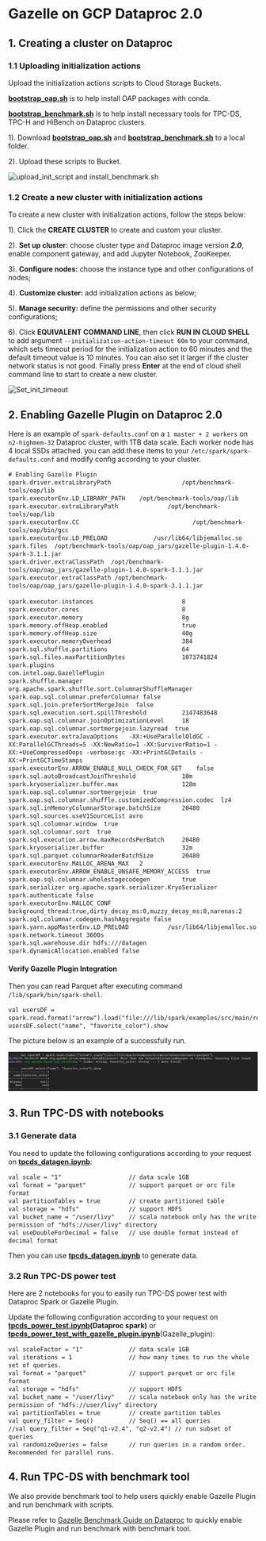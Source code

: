 # Gazelle on GCP Dataproc 2.0

## 1. Creating a cluster on Dataproc

### 1.1 Uploading initialization actions

Upload the initialization actions scripts to Cloud Storage Buckets. 

**[bootstrap_oap.sh](../integrations/oap/dataproc/bootstrap_oap.sh)** is to help install OAP packages with conda.

**[bootstrap_benchmark.sh](../integrations/oap/dataproc/benchmark/bootstrap_benchmark.sh)** is to help install necessary tools for TPC-DS, TPC-H and HiBench on Dataproc clusters.
    
1). Download **[bootstrap_oap.sh](https://github.com/oap-project/oap-tools/blob/master/integrations/oap/dataproc/bootstrap_oap.sh)** and **[bootstrap_benchmark.sh](https://github.com/oap-project/oap-tools/blob/master/integrations/oap/dataproc/benchmark/bootstrap_benchmark.sh)** to a local folder.

2). Upload these scripts to Bucket.

![upload_init_script and install_benchmark.sh](../integrations/oap/dataproc/imgs/upload_scripts_to_bucket.png)


### 1.2 Create a new cluster with initialization actions

To create a new cluster with initialization actions, follow the steps below:

1). Click the  **CREATE CLUSTER** to create and custom your cluster.

2). **Set up cluster:** choose cluster type and Dataproc image version ***2.0***, enable component gateway, and add Jupyter Notebook, ZooKeeper.

3). **Configure nodes:** choose the instance type and other configurations of nodes;

4). **Customize cluster:** add initialization actions as below;

5). **Manage security:** define the permissions and other security configurations;

6). Click **EQUIVALENT COMMAND LINE**, then click **RUN IN CLOUD SHELL** to add argument ` --initialization-action-timeout 60m ` to your command,
    which sets timeout period for the initialization action to 60 minutes and the default timeout value is 10 minutes. You can also set it larger if the cluster network status is not good.
    Finally press **Enter** at the end of cloud shell command line to start to create a new cluster.
    
![Set_init_timeout](../integrations/oap/dataproc/imgs/set_init_timeout.png)

## 2. Enabling Gazelle Plugin on Dataproc 2.0

Here is an example of `spark-defaults.conf` on a `1 master + 2 workers` on `n2-highmem-32` Dataproc cluster, with 1TB
data scale. Each worker node has 4 local SSDs attached.
you can add these items to your `/etc/spark/spark-defaults.conf` and modify config according to your cluster.

```
# Enabling Gazelle Plugin
spark.driver.extraLibraryPath                    /opt/benchmark-tools/oap/lib
spark.executorEnv.LD_LIBRARY_PATH    /opt/benchmark-tools/oap/lib
spark.executor.extraLibraryPath              /opt/benchmark-tools/oap/lib
spark.executorEnv.CC                                /opt/benchmark-tools/oap/bin/gcc                             
spark.executorEnv.LD_PRELOAD             /usr/lib64/libjemalloc.so
spark.files  /opt/benchmark-tools/oap/oap_jars/gazelle-plugin-1.4.0-spark-3.1.1.jar 
spark.driver.extraClassPath  /opt/benchmark-tools/oap/oap_jars/gazelle-plugin-1.4.0-spark-3.1.1.jar
spark.executor.extraClassPath /opt/benchmark-tools/oap/oap_jars/gazelle-plugin-1.4.0-spark-3.1.1.jar 

spark.executor.instances                         8
spark.executor.cores                             8       
spark.executor.memory                            8g
spark.memory.offHeap.enabled                     true
spark.memory.offHeap.size                        40g
spark.executor.memoryOverhead                    384
spark.sql.shuffle.partitions                     64
spark.sql.files.maxPartitionBytes                1073741824
spark.plugins                                    com.intel.oap.GazellePlugin
spark.shuffle.manager     org.apache.spark.shuffle.sort.ColumnarShuffleManager
spark.oap.sql.columnar.preferColumnar false
spark.sql.join.preferSortMergeJoin  false
spark.sql.execution.sort.spillThreshold          2147483648
spark.oap.sql.columnar.joinOptimizationLevel     18
spark.oap.sql.columnar.sortmergejoin.lazyread  true
spark.executor.extraJavaOptions   -XX:+UseParallelOldGC -XX:ParallelGCThreads=5 -XX:NewRatio=1 -XX:SurvivorRatio=1 -XX:+UseCompressedOops -verbose:gc -XX:+PrintGCDetails -XX:+PrintGCTimeStamps
spark.executorEnv.ARROW_ENABLE_NULL_CHECK_FOR_GET    false
spark.sql.autoBroadcastJoinThreshold             10m
spark.kryoserializer.buffer.max                  128m
spark.oap.sql.columnar.sortmergejoin  true
spark.oap.sql.columnar.shuffle.customizedCompression.codec  lz4
spark.sql.inMemoryColumnarStorage.batchSize      20480
spark.sql.sources.useV1SourceList avro
spark.sql.columnar.window  true
spark.sql.columnar.sort  true
spark.sql.execution.arrow.maxRecordsPerBatch     20480
spark.kryoserializer.buffer                      32m
spark.sql.parquet.columnarReaderBatchSize        20480
spark.executorEnv.MALLOC_ARENA_MAX   2
spark.executorEnv.ARROW_ENABLE_UNSAFE_MEMORY_ACCESS  true
spark.oap.sql.columnar.wholestagecodegen         true
spark.serializer org.apache.spark.serializer.KryoSerializer
spark.authenticate false
spark.executorEnv.MALLOC_CONF                    background_thread:true,dirty_decay_ms:0,muzzy_decay_ms:0,narenas:2
spark.sql.columnar.codegen.hashAggregate false
spark.yarn.appMasterEnv.LD_PRELOAD           /usr/lib64/libjemalloc.so
spark.network.timeout 3600s
spark.sql.warehouse.dir hdfs:///datagen
spark.dynamicAllocation.enabled false

```
#### Verify Gazelle Plugin Integration

Then you can read Parquet after executing command  `/lib/spark/bin/spark-shell`.

```
val usersDF = spark.read.format("arrow").load("file:///lib/spark/examples/src/main/resources/users.parquet")
usersDF.select("name", "favorite_color").show
```
The picture below is an example of a successfully run.

![Enable_Gazelle](../integrations/oap/dataproc/imgs/enable_gazelle.png)

## 3. Run TPC-DS with notebooks

### 3.1 Generate data

You need to update the following configurations according to your request on **[tpcds_datagen.ipynb](../integrations/oap/dataproc/notebooks/tpcds_datagen_Dataproc.ipynb)**:
```
val scale = "1"                   // data scale 1GB
val format = "parquet"            // support parquet or orc file format
val partitionTables = true        // create partitioned table
val storage = "hdfs"              // support HDFS
val bucket_name = "/user/livy"    // scala notebook only has the write permission of "hdfs://user/livy" directory
val useDoubleForDecimal = false   // use double format instead of decimal format
```
Then you can use **[tpcds_datagen.ipynb](../integrations/oap/dataproc/notebooks/tpcds_datagen_Dataproc.ipynb)** to generate data.

### 3.2 Run TPC-DS power test

Here are 2 notebooks for you to easily run TPC-DS power test with Dataproc Spark or Gazelle Plugin.

Update the following configuration according to your request on **[tpcds_power_test.ipynb](../integrations/oap/dataproc/notebooks/tpcds_power_test_Dataproc.ipynb)(Dataproc spark)** or **[tpcds_power_test_with_gazelle_plugin.ipynb](../integrations/oap/dataproc/notebooks/tpcds_power_test_with_gazelle_plugin_Dataproc.ipynb)**(Gazelle_plugin):

```
val scaleFactor = "1"             // data scale 1GB
val iterations = 1                // how many times to run the whole set of queries.
val format = "parquet"            // support parquet or orc file format
val storage = "hdfs"              // support HDFS
val bucket_name = "/user/livy"    // scala notebook only has the write permission of "hdfs://user/livy" directory
val partitionTables = true        // create partition tables
val query_filter = Seq()          // Seq() == all queries
//val query_filter = Seq("q1-v2.4", "q2-v2.4") // run subset of queries
val randomizeQueries = false      // run queries in a random order. Recommended for parallel runs.
```

## 4. Run TPC-DS with benchmark tool

We also provide benchmark tool to help users quickly enable Gazelle Plugin and run benchmark with scripts.

Please refer to [Gazelle Benchmark Guide on Dataproc](../integrations/oap/dataproc/benchmark/Gazelle_on_Dataproc.md) to quickly enable Gazelle Plugin and run benchmark with benchmark tool.

